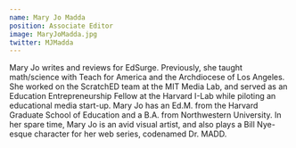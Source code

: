 ```yaml
---
name: Mary Jo Madda
position: Associate Editor
image: MaryJoMadda.jpg
twitter: MJMadda
---
```


Mary Jo writes and reviews for EdSurge. Previously, she taught math/science with Teach for America and the Archdiocese of Los Angeles. She worked on the ScratchED team at the MIT Media Lab, and served as an Education Entrepreneurship Fellow at the Harvard I-Lab while piloting an educational media start-up. Mary Jo has an Ed.M. from the Harvard Graduate School of Education and a B.A. from Northwestern University. In her spare time, Mary Jo is an avid visual artist, and also plays a Bill Nye-esque character for her web series, codenamed Dr. MADD.
